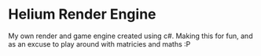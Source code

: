 # Helium Render Engine
My own render and game engine created using c#.
Making this for fun, and as an excuse to play around with matricies and maths :P
